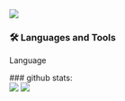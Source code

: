 <img src="https://capsule-render.vercel.app/api?type=wave&color=gradient&height=300&section=header&text=ohamin26&fontSize=60" />
<br>

### 🛠 Languages and Tools
<p style="text-center">Language</p>
### github stats:
<br>
<img src="https://github-readme-stats.vercel.app/api/top-langs/?username=ohamin26&layout=compact&theme=nord&hide_border=true" />
<img src="https://github-readme-stats.vercel.app/api?username=ohamin26&show_icons=true&include_all_commits=true&theme=nord&hide_border=true"/></a>
